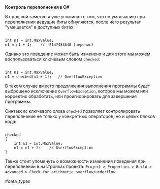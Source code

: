 **Контроль переполнения в C#**

В прошлой заметке я уже упоминал о том, что по умолчанию при переполнении ведущие биты обнуляются, после чего результат "умещается" в доступных битах:

```

int n1 = int.MaxValue;
n1 = n1 + 1;    // -2147483648 (перенос)
```

Однако это поведение может быть изменено и для этого мы можем воспользоваться ключевым словом `checked`:

```

int n1 = int.MaxValue;
n1 = checked(n1 + 1);   // OverflowException
```

В таком случае вместо продолжения выполнения программы будет выброшено исключение `OverflowException`, которое мы можем или корректно обработать, или проигнорировать для завершения программы.

Синтаксис ключевого слова `checked` позволяет контролировать переполнение не только у конкретных операторов, но и целых блоков кода:

```

checked
{
    int n1 = int.MaxValue;
    n1 = n1 + 1;    // OverflowException
}
```

Также стоит упомянуть о возможности изменения поведения при переполнении в настройках проекта: `Project > Properties > Build > Advanced > Check for arithmetic overflow/underflow`.

#data_types